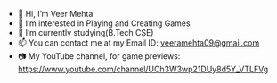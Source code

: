 - 👋 Hi, I’m Veer Mehta
- 👀 I’m interested in Playing and Creating Games
- 🌱 I’m currently studying(B.Tech CSE)
- 📫 You can contact me at my Email ID: veeramehta09@gmail.com
- 📷 My YouTube channel, for game previews: https://www.youtube.com/channel/UCh3W3wp21DUy8d5Y_VTLFVg

<!---
veer555/veer555 is a ✨ special ✨ repository because its `README.txt` (this file) appears on your GitHub profile.
You can click the Preview link to take a look at your changes.
--->
